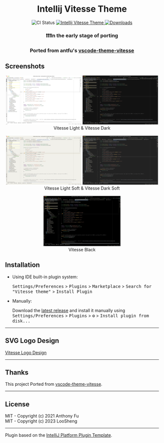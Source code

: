 <h1 align="center">Intellij Vitesse Theme</h1>

<p align="center">
<img src="https://github.com/loosheng/intellij-vitesse-theme/workflows/Build/badge.svg" alt="CI Status" />
<a href="https://plugins.jetbrains.com/plugin/com.github.loosheng.intellijvitessetheme">
<img src="https://img.shields.io/jetbrains/plugin/v/com.github.loosheng.intellijvitessetheme.svg" alt="Intellij Vitesse Theme" />
</a>
<a href="https://plugins.jetbrains.com/plugin/com.github.loosheng.intellijvitessetheme">
<img src="https://img.shields.io/jetbrains/plugin/d/com.github.loosheng.intellijvitessetheme.svg" alt="Downloads" />
</a>
</p>


<!-- Plugin description -->
<h3 align="center">❗❗❗In the early stage of porting</h3>
<h3 align="center"> Ported from antfu's <a href="https://github.com/antfu/vscode-theme-vitesse">
vscode-theme-vitesse</a></h3>
<!-- Plugin description end -->

## Screenshots

<div align="center">
  <img width="49%" src="./images/light.png"  alt="Vitesse light"/>
  <img width="49%" src="./images/dark.png" alt="Vitesse dark" />
</div>
<div align="center">Vitesse Light & Vitesse Dark</div>
<br />
<div align="center">
 <img width="49%" src="./images/light.soft.png" alt="Vitesse Light Soft" />
 <img width="49%" src="./images/dark.soft.png" alt="Vitesse Dark Soft" />
</div>
<div align="center">Vitesse Light Soft & Vitesse Dark Soft</div>
<br />
<div align="center">
  <img width="50%" src="./images/black.png" />
  <div align="center">Vitesse Black</div>  
</div>

## Installation

- Using IDE built-in plugin system:

  <kbd>Settings/Preferences</kbd> > <kbd>Plugins</kbd> > <kbd>Marketplace</kbd> > <kbd>Search for "Vitesse
  theme"</kbd> >
  <kbd>Install Plugin</kbd>

- Manually:

  Download the [latest release](https://github.com/loosheng/intellij-vitesse-theme/releases/latest) and install it
  manually using
  <kbd>Settings/Preferences</kbd> > <kbd>Plugins</kbd> > <kbd>⚙️</kbd> > <kbd>Install plugin from disk...</kbd>

---
## SVG Logo Design

[Vitesse Logo Design](https://mastergo.com/goto/pDDCTgJo?file=90290510852665)

---

## Thanks

This project Ported from [vscode-theme-vitesse](https://github.com/antfu/vscode-theme-vitesse).

---
## License
MIT - Copyright (c) 2021 Anthony Fu <br>
MIT - Copyright (c) 2023 LooSheng

---
Plugin based on the [IntelliJ Platform Plugin Template][template].

[template]: https://github.com/JetBrains/intellij-platform-plugin-template

[docs:plugin-description]: https://plugins.jetbrains.com/docs/intellij/plugin-user-experience.html#plugin-description-and-presentation
